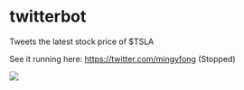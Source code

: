 # twitterbot
Tweets the latest stock price of $TSLA

See it running here: https://twitter.com/mingyfong (Stopped)

![](https://https://github.com/evilpegasus/twitterbot/workflows/workflow/badge.svg)
